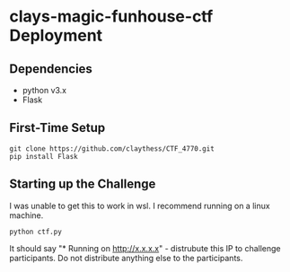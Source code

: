 # clays-magic-funhouse-ctf Deployment

## Dependencies

- python v3.x
- Flask

## First-Time Setup
```
git clone https://github.com/claythess/CTF_4770.git
pip install Flask
```

## Starting up the Challenge

I was unable to get this to work in wsl. I recommend running on a linux machine.

```
python ctf.py
```

It should say "* Running on http://x.x.x.x" - distrubute this IP to challenge participants. Do not distribute anything else
to the participants.